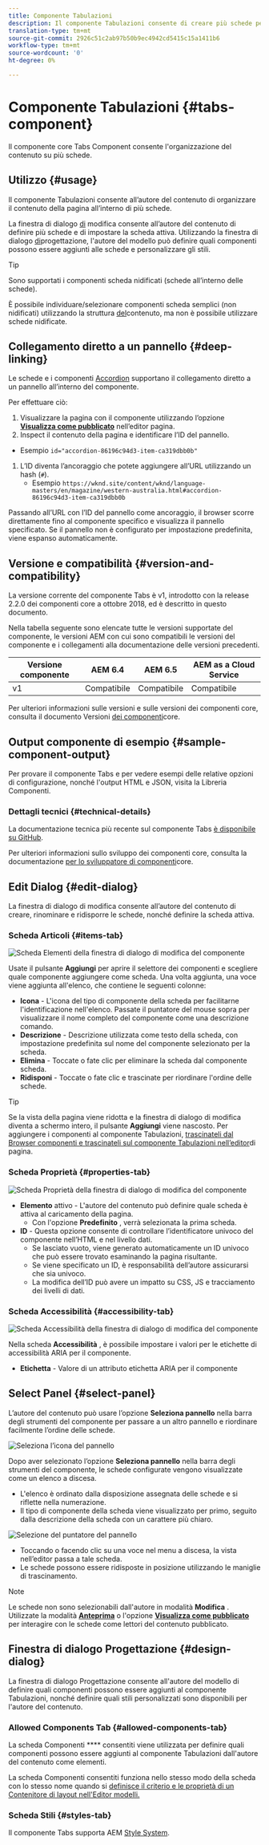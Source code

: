 ```yaml
---
title: Componente Tabulazioni
description: Il componente Tabulazioni consente di creare più schede per disporre il contenuto su una pagina.
translation-type: tm+mt
source-git-commit: 2926c51c2ab97b50b9ec4942cd5415c15a1411b6
workflow-type: tm+mt
source-wordcount: '0'
ht-degree: 0%

---
```



# Componente Tabulazioni {#tabs-component}

Il componente core Tabs Component consente l&#39;organizzazione del contenuto su più schede.

## Utilizzo {#usage}

Il componente Tabulazioni consente all’autore del contenuto di organizzare il contenuto della pagina all’interno di più schede.

La finestra di dialogo [di](#edit-dialog) modifica consente all’autore del contenuto di definire più schede e di impostare la scheda attiva. Utilizzando la finestra di dialogo [di](#design-dialog)progettazione, l&#39;autore del modello può definire quali componenti possono essere aggiunti alle schede e personalizzare gli stili.

>[!TIP]
>
>Sono supportati i componenti scheda nidificati (schede all’interno delle schede).
>
>È possibile individuare/selezionare componenti scheda semplici (non nidificati) utilizzando la struttura [del](https://docs.adobe.com/content/help/en/experience-manager-cloud-service/sites/authoring/fundamentals/environment-tools.html#content-tree)contenuto, ma non è possibile utilizzare schede nidificate.

## Collegamento diretto a un pannello {#deep-linking}

Le schede e i componenti [Accordion](accordion.md) supportano il collegamento diretto a un pannello all’interno del componente.

Per effettuare ciò:

1. Visualizzare la pagina con il componente utilizzando l’opzione **[Visualizza come pubblicato](https://docs.adobe.com/content/help/en/experience-manager-cloud-service/sites/authoring/fundamentals/editing-content.html#view-as-published)** nell’editor pagina.
1.  Inspect il contenuto della pagina e identificare l’ID del pannello.
   * Esempio `id="accordion-86196c94d3-item-ca319dbb0b"`
1. L’ID diventa l’ancoraggio che potete aggiungere all’URL utilizzando un hash (`#`).
   * Esempio `https://wknd.site/content/wknd/language-masters/en/magazine/western-australia.html#accordion-86196c94d3-item-ca319dbb0b`

Passando all’URL con l’ID del pannello come ancoraggio, il browser scorre direttamente fino al componente specifico e visualizza il pannello specificato. Se il pannello non è configurato per impostazione predefinita, viene espanso automaticamente.

## Versione e compatibilità {#version-and-compatibility}

La versione corrente del componente Tabs è v1, introdotto con la release 2.2.0 dei componenti core a ottobre 2018, ed è descritto in questo documento.

Nella tabella seguente sono elencate tutte le versioni supportate del componente, le versioni AEM con cui sono compatibili le versioni del componente e i collegamenti alla documentazione delle versioni precedenti.

| Versione componente | AEM 6.4   | AEM 6.5 | AEM as a Cloud Service |
|--- |--- |--- |---|
| v1 | Compatibile | Compatibile | Compatibile |

Per ulteriori informazioni sulle versioni e sulle versioni dei componenti core, consulta il documento Versioni [dei componenti](/help/versions.md)core.

## Output componente di esempio {#sample-component-output}

Per provare il componente Tabs e per vedere esempi delle relative opzioni di configurazione, nonché l&#39;output HTML e JSON, visita la Libreria [](https://adobe.com/go/aem_cmp_library_tabs)Componenti.

### Dettagli tecnici {#technical-details}

La documentazione tecnica più recente sul componente Tabs [è disponibile su GitHub](https://adobe.com/go/aem_cmp_tech_tabs_v1).

Per ulteriori informazioni sullo sviluppo dei componenti core, consulta la documentazione [per lo sviluppatore di componenti](/help/developing/overview.md)core.

## Edit Dialog {#edit-dialog}

La finestra di dialogo di modifica consente all’autore del contenuto di creare, rinominare e ridisporre le schede, nonché definire la scheda attiva.

### Scheda Articoli {#items-tab}

![Scheda Elementi della finestra di dialogo di modifica del componente](/help/assets/tabs-edit-items.png)

Usate il pulsante **Aggiungi** per aprire il selettore dei componenti e scegliere quale componente aggiungere come scheda. Una volta aggiunta, una voce viene aggiunta all&#39;elenco, che contiene le seguenti colonne:

* **Icona** - L&#39;icona del tipo di componente della scheda per facilitarne l&#39;identificazione nell&#39;elenco. Passate il puntatore del mouse sopra per visualizzare il nome completo del componente come una descrizione comando.
* **Descrizione** - Descrizione utilizzata come testo della scheda, con impostazione predefinita sul nome del componente selezionato per la scheda.
* **Elimina** - Toccate o fate clic per eliminare la scheda dal componente scheda.
* **Ridisponi** - Toccate o fate clic e trascinate per riordinare l&#39;ordine delle schede.

>[!TIP]
>
>Se la vista della pagina viene ridotta e la finestra di dialogo di modifica diventa a schermo intero, il pulsante **Aggiungi** viene nascosto. Per aggiungere i componenti al componente Tabulazioni, [trascinateli dal Browser componenti e trascinateli sul componente Tabulazioni nell’editor](https://docs.adobe.com/content/help/en/experience-manager-cloud-service/sites/authoring/fundamentals/editing-content.html#inserting-a-component)di pagina.

### Scheda Proprietà {#properties-tab}

![Scheda Proprietà della finestra di dialogo di modifica del componente](/help/assets/tabs-edit-properties.png)

* **Elemento** attivo - L&#39;autore del contenuto può definire quale scheda è attiva al caricamento della pagina.
   * Con l&#39;opzione **Predefinito** , verrà selezionata la prima scheda.
* **ID** - Questa opzione consente di controllare l’identificatore univoco del componente nell’HTML e nel livello [](/help/developing/data-layer/overview.md)dati.
   * Se lasciato vuoto, viene generato automaticamente un ID univoco che può essere trovato esaminando la pagina risultante.
   * Se viene specificato un ID, è responsabilità dell’autore assicurarsi che sia univoco.
   * La modifica dell’ID può avere un impatto su CSS, JS e tracciamento dei livelli di dati.

### Scheda Accessibilità {#accessibility-tab}

![Scheda Accessibilità della finestra di dialogo di modifica del componente](/help/assets/tabs-edit-accessibility.png)

Nella scheda **Accessibilità** , è possibile impostare i valori per le etichette di accessibilità [](https://www.w3.org/WAI/standards-guidelines/aria/) ARIA per il componente.

* **Etichetta** - Valore di un attributo etichetta ARIA per il componente

## Select Panel {#select-panel}

L’autore del contenuto può usare l’opzione **Seleziona pannello** nella barra degli strumenti del componente per passare a un altro pannello e riordinare facilmente l’ordine delle schede.

![Seleziona l’icona del pannello](/help/assets/select-panel-icon.png)

Dopo aver selezionato l’opzione **Seleziona pannello** nella barra degli strumenti del componente, le schede configurate vengono visualizzate come un elenco a discesa.

* L&#39;elenco è ordinato dalla disposizione assegnata delle schede e si riflette nella numerazione.
* Il tipo di componente della scheda viene visualizzato per primo, seguito dalla descrizione della scheda con un carattere più chiaro.

![Selezione del puntatore del pannello](/help/assets/select-panel-popover.png)

* Toccando o facendo clic su una voce nel menu a discesa, la vista nell’editor passa a tale scheda.
* Le schede possono essere ridisposte in posizione utilizzando le maniglie di trascinamento.

>[!NOTE]
>
>Le schede non sono selezionabili dall&#39;autore in modalità **Modifica** . Utilizzate la modalità **[Anteprima](https://docs.adobe.com/content/help/en/experience-manager-cloud-service/sites/authoring/fundamentals/editing-content.html#preview-mode)** o l&#39;opzione **[Visualizza come pubblicato](https://docs.adobe.com/content/help/en/experience-manager-cloud-service/sites/authoring/fundamentals/editing-content.html#view-as-published)** per interagire con le schede come lettori del contenuto pubblicato.

## Finestra di dialogo Progettazione {#design-dialog}

La finestra di dialogo Progettazione consente all&#39;autore del modello di definire quali componenti possono essere aggiunti al componente Tabulazioni, nonché definire quali stili personalizzati sono disponibili per l&#39;autore del contenuto.

### Allowed Components Tab {#allowed-components-tab}

La scheda Componenti **** consentiti viene utilizzata per definire quali componenti possono essere aggiunti al componente Tabulazioni dall&#39;autore del contenuto come elementi.

La scheda Componenti consentiti funziona nello stesso modo della scheda con lo stesso nome quando si [definisce il criterio e le proprietà di un Contenitore di layout nell&#39;Editor modelli.](https://docs.adobe.com/content/help/en/experience-manager-cloud-service/sites/authoring/features/templates.html)

### Scheda Stili {#styles-tab}

Il componente Tabs supporta AEM [Style System](/help/get-started/authoring.md#component-styling).
